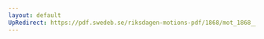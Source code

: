 ```yaml
---
layout: default
UpRedirect: https://pdf.swedeb.se/riksdagen-motions-pdf/1868/mot_1868__ak__00282/mot_1868__ak__00282_002.pdf
---
```

